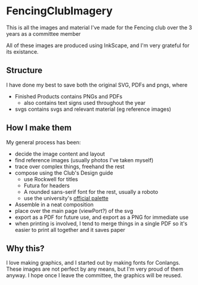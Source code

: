 # FencingClubImagery
This is all the images and material I've made for the Fencing club over the 3 years as a committee member


All of these images are produced using InkScape, and I'm very grateful for its existance.

## Structure
I have done my best to save both the original SVG, PDFs and pngs, where
* Finished Products contains PNGs and PDFs 
    * also contains text signs used throughout the year
* svgs contains svgs and relevant material (eg reference images)


## How I make them
My general process has been:
* decide the image content and layout
* find reference images (usually photos I've taken myself)
* trace over complex things, freehand the rest
* compose using the Club's Design guide
    * use Rockwell for titles
    * Futura for headers
    * A rounded sans-serif font for the rest, usually a roboto 
    * use the university's [official palette](https://www.stir.ac.uk/brand-bank/visual-assets/colour-palette/)
* Assemble in a neat composition
* place over the main page (viewPort?) of the svg
* export as a PDF for future use, and export as a PNG for immediate use
* when printing is involved, I tend to merge things in a single PDF so it's easier to print all together and it saves paper


## Why this?
I love making graphics, and I started out by making fonts for Conlangs.
These images are not perfect by any means, but I'm very proud of them anyway.
I hope once I leave the committee, the graphics will be reused.


